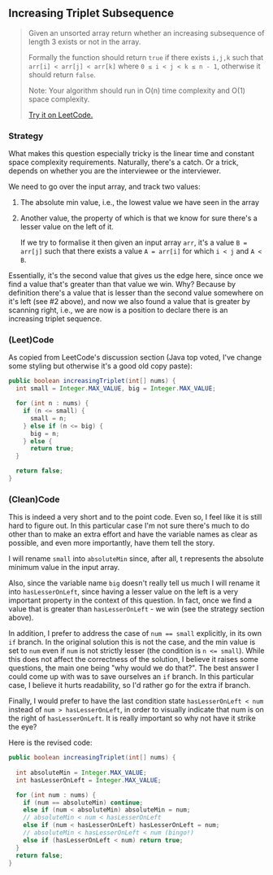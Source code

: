 ## Increasing Triplet Subsequence

> Given an unsorted array return whether an increasing subsequence of length 3 exists or not in the array.
>
> Formally the function should return `true` if there exists `i,j,k` such that `arr[i] < arr[j] < arr[k]` where `0 ≤ i < j < k ≤ n - 1`, otherwise it should return `false`. 
>
> Note: Your algorithm should run in O(n) time complexity and O(1) space complexity.
>
> [Try it on LeetCode.](https://leetcode.com/problems/increasing-triplet-subsequence/)



### Strategy

What makes this question especially tricky is the linear time and constant space complexity requirements. Naturally, there's a catch. Or a trick, depends on whether you are the interviewee or the interviewer.

We need to go over the input array, and track two values:

1. The absolute min value, i.e., the lowest value we have seen in the array

2. Another value, the property of which is that we know for sure there's a lesser value on the left of it. 

   If we try to formalise it then given an input array `arr`, it's a value `B = arr[j]` such that there exists a value `A = arr[i]` for which `i < j` and `A < B`.


Essentially, it's the second value that gives us the edge here, since once we find a value that's greater than that value we win. Why? Because by definition there's a value that is lesser than the second value somewhere on it's left (see #2 above), and now we also found a value that is greater by scanning right, i.e., we are now is a position to declare there is an increasing triplet sequence.



### (Leet)Code

As copied from LeetCode's discussion section (Java top voted, I've change some styling but otherwise it's a good old copy paste):

```java
public boolean increasingTriplet(int[] nums) {
  int small = Integer.MAX_VALUE, big = Integer.MAX_VALUE;

  for (int n : nums) {
    if (n <= small) { 
      small = n; 
    } else if (n <= big) { 
      big = n; 
    } else {
      return true; 
  }

  return false;
}
```



### (Clean)Code

This is indeed a very short and to the point code. Even so, I feel like it is still hard to figure out. In this particular case I'm not sure there's much to do other than to make an extra effort and have the variable names as clear as possible, and even more importantly, have them tell the story.

I will rename `small` into `absoluteMin` since, after all, t represents the absolute minimum value in the input array.

Also, since the variable name `big` doesn't really tell us much I will rename it into `hasLesserOnLeft`, since having a lesser value on the left is a very important property in the context of this question. In fact, once we find a value that is greater than `hasLesserOnLeft` - we win (see the strategy section above).

In addition, I prefer to address the case of `num == small` explicitly, in its own `if` branch. In the original solution this is not the case, and the min value is set to `num` even if `num` is not strictly lesser (the condition is `n <= small`). While this does not affect the correctness of the solution, I believe it raises some questions, the main one being  "why would we do that?". The best answer I could come up with was to save ourselves an `if` branch. In this particular case, I believe it hurts readability, so I'd rather go for the extra if branch.

Finally, I would prefer to have the last condition state `hasLesserOnLeft < num` instead of `num > hasLesserOnLeft`, in order to visually indicate that num is on the right of `hasLesserOnLeft`. It is really important so why not have it strike the eye?

Here is the revised code:

```java
public boolean increasingTriplet(int[] nums) {
  
  int absoluteMin = Integer.MAX_VALUE;
  int hasLesserOnLeft = Integer.MAX_VALUE;

  for (int num : nums) {
    if (num == absoluteMin) continue;
    else if (num < absoluteMin) absoluteMin = num;
    // absoluteMin < num < hasLesserOnLeft
    else if (num < hasLesserOnLeft) hasLesserOnLeft = num; 
    // absoluteMin < hasLesserOnLeft < num (bingo!)
    else if (hasLesserOnLeft < num) return true;
  }
  return false;
}

```

